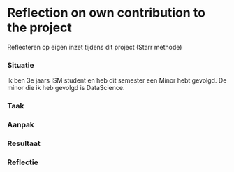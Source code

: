 # Reflection on own contribution to the project

Reflecteren op eigen inzet tijdens dit project (Starr methode)

### Situatie
Ik ben 3e jaars ISM student en heb dit semester een Minor hebt gevolgd. De minor die ik heb gevolgd is DataScience.

### Taak

### Aanpak

### Resultaat

### Reflectie




